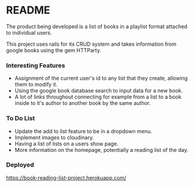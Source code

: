 # README

The product being developed is a list of books in a playlist format attached to individual users.

This project uses rails for its CRUD system and takes information from google books using the gem HTTParty. 


### Interesting Features

- Assignment of the current user's id to any list that they create, allowing them to modify it.
- Using the google book database search to input data for a new book.
- A lot of links throughout connecting for example from a list to a book inside to it's author to another book by the same author.




### To Do List

- Update the add to list feature to be in a dropdown menu.
- Implement images to cloudinary.
- Having a list of lists on a users show page.
- More information on the homepage, potentially a reading list of the day.

### Deployed
https://book-reading-list-project.herokuapp.com/
